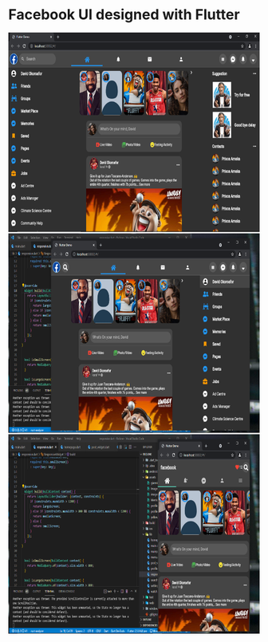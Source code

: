 # Facebook UI designed with Flutter

<img src="https://github.com/korafdavid/Flutter-Facebook-Clone/blob/main/assets/gitHub_images/three.png" height=400>


<img src="https://github.com/korafdavid/Flutter-Facebook-Clone/blob/main/assets/gitHub_images/two.png" height=400>

<img src="https://github.com/korafdavid/Flutter-Facebook-Clone/blob/main/assets/gitHub_images/one.png" height=400>
